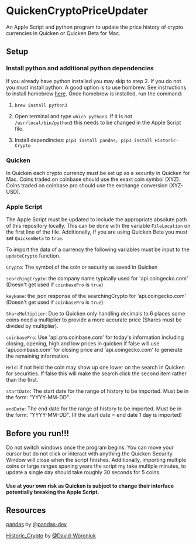 # QuickenCryptoPriceUpdater

An Apple Script and python program to update the price history of crypto currencies in Quicken or Quicken Beta for Mac.

## Setup

### Install python and additional python dependencies

If you already have python installed you may skip to step 2. If you do not you must install python. A good option is to use hombrew. See instructions to install homebrew [here](https://docs.brew.sh/Installation). Once homebrew is installed, run the command:

1. `brew install python3`

2. Open terminal and type `which python3`. If it is not `/usr/local/bin/python3` this needs to be changed in the Apple Script file.

3. Install dependincies: `pip3 install pandas; pip3 install Historic-Crypto`

### Quicken

In Quicken each crypto currency must be set up as a security in Quicken for Mac. Coins traded on coinbase should use the exaxt coin symbol (XYZ). Coins traded on coinbase pro should use the exchange conversion (XYZ-USD).

### Apple Script

The Apple Script must be updated to include the appropriate absolute path of this repository locally. This can be done with the variable `FileLocation` on the first line of the file. Additionally, If you are using Quicken Beta you must set `QuickenBeta` to `true`.

To import the data of a currency the following variables must be input to the `updateCrypto` function.

`Crypto`: The symbol of the coin or security as saved in Quicken

`searchingCrypto`: the company name typically used for 'api.coingecko.com' (Doesn't get used if `coinbasePro` is `true`)

`keyName`: the json response of the searchingCrypto for 'api.coingecko.com' (Doesn't get used if `coinbasePro` is `true`)

`ShareMultiplier`: Due to Quicken only handling decimals to 6 places some coins need a multiplier to provide a more accurate price (Shares must be divided by multiplier).

`coinbasePro`: Use 'api.pro.coinbase.com' for today's information including closing, opening, high and low prices in quicken if false will use 'api.coinbase.com' for closing price and 'api.coingecko.com' to generate the remaining information.

`Held`: if not held the coin may show up one lower on the search in Quicken for securities. If false this will make the search click the second item rather than the first.

`startDate`: The start date for the range of history to be imported. Must be in the form: "YYYY-MM-DD".

`endDate`: The end date for the range of history to be imported. Must be in the form: "YYYY-MM-DD". (If the start date = end date 1 day is imported)

## Before you run!!!

Do not switch windows once the program begins. You can move your cursor but do not click or interact with anything the Quicken Security Window will close when the script finishes. Additionally, importing multiple coins or large ranges spaning years the script my take multiple minutes, to update a single day should take roughly 30 seconds for 5 coins.

#### Use at your own risk as Quicken is subject to change their interface potentially breaking the Apple Script.

## Resources

[pandas](https://github.com/pandas-dev/pandas) by [@pandas-dev](https://github.com/pandas-dev)

[Historic_Crypto](https://github.com/David-Woroniuk/Historic_Crypto) by [@David-Woroniuk](https://github.com/David-Woroniuk)

